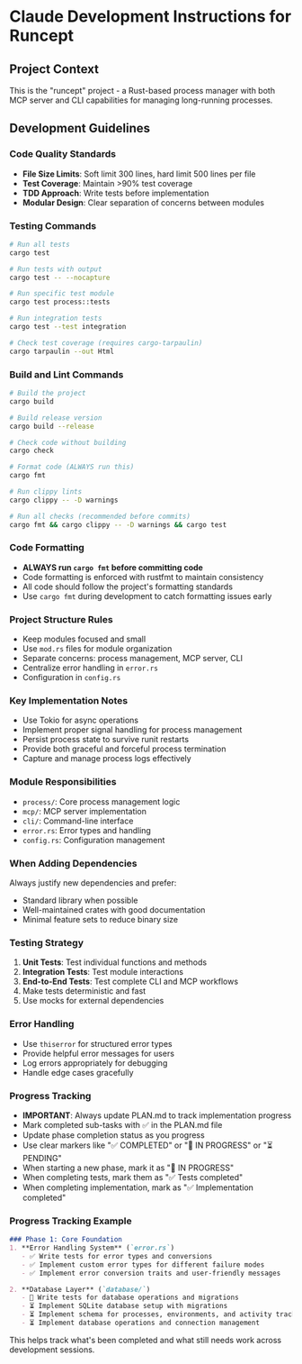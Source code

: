 # Claude Development Instructions for Runcept

## Project Context
This is the "runcept" project - a Rust-based process manager with both MCP server and CLI capabilities for managing long-running processes.

## Development Guidelines

### Code Quality Standards
- **File Size Limits**: Soft limit 300 lines, hard limit 500 lines per file
- **Test Coverage**: Maintain >90% test coverage
- **TDD Approach**: Write tests before implementation
- **Modular Design**: Clear separation of concerns between modules

### Testing Commands
```bash
# Run all tests
cargo test

# Run tests with output
cargo test -- --nocapture

# Run specific test module
cargo test process::tests

# Run integration tests
cargo test --test integration

# Check test coverage (requires cargo-tarpaulin)
cargo tarpaulin --out Html
```

### Build and Lint Commands
```bash
# Build the project
cargo build

# Build release version
cargo build --release

# Check code without building
cargo check

# Format code (ALWAYS run this)
cargo fmt

# Run clippy lints
cargo clippy -- -D warnings

# Run all checks (recommended before commits)
cargo fmt && cargo clippy -- -D warnings && cargo test
```

### Code Formatting
- **ALWAYS run `cargo fmt` before committing code**
- Code formatting is enforced with rustfmt to maintain consistency
- All code should follow the project's formatting standards
- Use `cargo fmt` during development to catch formatting issues early

### Project Structure Rules
- Keep modules focused and small
- Use `mod.rs` files for module organization
- Separate concerns: process management, MCP server, CLI
- Centralize error handling in `error.rs`
- Configuration in `config.rs`

### Key Implementation Notes
- Use Tokio for async operations
- Implement proper signal handling for process management
- Persist process state to survive runit restarts
- Provide both graceful and forceful process termination
- Capture and manage process logs effectively

### Module Responsibilities
- `process/`: Core process management logic
- `mcp/`: MCP server implementation
- `cli/`: Command-line interface
- `error.rs`: Error types and handling
- `config.rs`: Configuration management

### When Adding Dependencies
Always justify new dependencies and prefer:
- Standard library when possible
- Well-maintained crates with good documentation
- Minimal feature sets to reduce binary size

### Testing Strategy
1. **Unit Tests**: Test individual functions and methods
2. **Integration Tests**: Test module interactions
3. **End-to-End Tests**: Test complete CLI and MCP workflows
4. Make tests deterministic and fast
5. Use mocks for external dependencies

### Error Handling
- Use `thiserror` for structured error types
- Provide helpful error messages for users
- Log errors appropriately for debugging
- Handle edge cases gracefully

### Progress Tracking
- **IMPORTANT**: Always update PLAN.md to track implementation progress
- Mark completed sub-tasks with ✅ in the PLAN.md file
- Update phase completion status as you progress
- Use clear markers like "✅ COMPLETED" or "🚧 IN PROGRESS" or "⏳ PENDING"
- When starting a new phase, mark it as "🚧 IN PROGRESS"
- When completing tests, mark them as "✅ Tests completed"
- When completing implementation, mark as "✅ Implementation completed"

### Progress Tracking Example
```markdown
### Phase 1: Core Foundation
1. **Error Handling System** (`error.rs`)
   - ✅ Write tests for error types and conversions
   - ✅ Implement custom error types for different failure modes
   - ✅ Implement error conversion traits and user-friendly messages

2. **Database Layer** (`database/`)
   - 🚧 Write tests for database operations and migrations
   - ⏳ Implement SQLite database setup with migrations
   - ⏳ Implement schema for processes, environments, and activity tracking
   - ⏳ Implement database operations and connection management
```

This helps track what's been completed and what still needs work across development sessions.